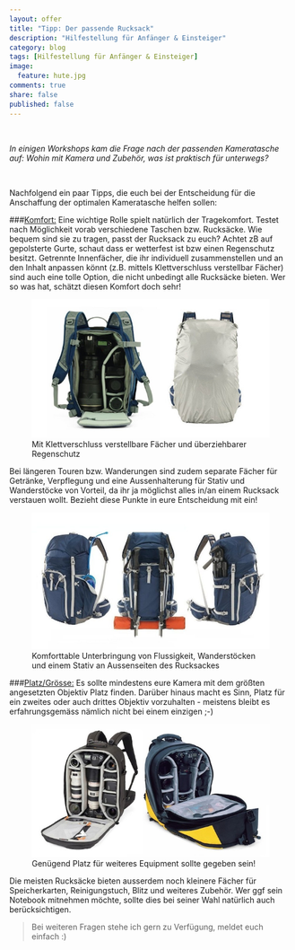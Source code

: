 ```yaml
---
layout: offer
title: "Tipp: Der passende Rucksack"
description: "Hilfestellung für Anfänger & Einsteiger"
category: blog
tags: [Hilfestellung für Anfänger & Einsteiger]
image:
  feature: hute.jpg
comments: true
share: false
published: false
---
```

 
  


    



*In einigen Workshops kam die Frage nach der passenden Kameratasche auf: 
Wohin mit Kamera und Zubehör, was ist praktisch für unterwegs?* 
 
  


    



Nachfolgend ein paar Tipps, die euch bei der Entscheidung für die Anschaffung der optimalen Kameratasche helfen sollen:


###<u>Komfort:</u>
Eine wichtige Rolle spielt natürlich der Tragekomfort. 
Testet nach Möglichkeit vorab verschiedene Taschen bzw. Rucksäcke. Wie bequem sind sie zu tragen, passt der Rucksack zu euch?
Achtet zB auf gepolsterte Gurte, schaut dass er wetterfest ist bzw einen Regenschutz besitzt. 
Getrennte Innenfächer, die ihr individuell zusammenstellen und an den Inhalt anpassen könnt (z.B. mittels Klettverschluss verstellbar Fächer) sind auch eine tolle Option, die nicht unbedingt alle Rucksäcke bieten. Wer so was hat, schätzt diesen Komfort doch sehr!

<figure>
<img src="/images/bag1.jpg"/>
<figcaption>Mit Klettverschluss verstellbare Fächer und überziehbarer Regenschutz</figcaption>
</figure>

Bei längeren Touren bzw. Wanderungen sind zudem separate Fächer für Getränke, Verpflegung und eine Aussenhalterung für  Stativ und Wanderstöcke von Vorteil, da ihr ja möglichst alles in/an einem Rucksack verstauen wollt. Bezieht diese Punkte in eure Entscheidung mit ein!

<figure>
<img src="/images/bag2.jpg"/>
<figcaption>Komforttable Unterbringung von Flussigkeit, Wanderstöcken und einem Stativ an Aussenseiten des Rucksackes</figcaption>
</figure>


###<u>Platz/Grösse:</u>
Es sollte mindestens eure Kamera mit dem größten angesetzten Objektiv Platz finden. Darüber hinaus macht es Sinn, Platz für ein zweites oder auch drittes Objektiv vorzuhalten - meistens bleibt es erfahrungsgemäss nämlich nicht bei einem einzigen ;-)

<figure>
<img src="/images/bag3.jpg"/>
<figcaption>Genügend Platz für weiteres Equipment sollte gegeben sein!</figcaption>
</figure>

Die meisten Rucksäcke bieten ausserdem noch kleinere Fächer für Speicherkarten, Reinigungstuch, Blitz und weiteres Zubehör. 
Wer ggf sein Notebook mitnehmen möchte, sollte dies bei seiner Wahl natürlich auch berücksichtigen. 






  



> Bei weiteren Fragen stehe ich gern zu Verfügung, meldet euch einfach :)